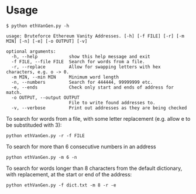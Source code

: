 # Usage
```
$ python ethVanGen.py -h

usage: Bruteforce Ethereum Vanity Addresses. [-h] [-f FILE] [-r] [-m MIN] [-n] [-e] [-o OUTPUT] [-v]

optional arguments:
  -h, --help            show this help message and exit
  -f FILE, --file FILE  Search for words from a file.
  -r, --replace         Allow for swapping letters with hex characters, e.g. o -> 0.
  -m MIN, --min MIN     Minimum word length
  -n, --numbers         Search for 444444, 99999999 etc.
  -e, --ends            Check only start and ends of address for match.
  -o OUTPUT, --output OUTPUT
                        File to write found addresses to.
  -v, --verbose         Print out addresses as they are being checked
```

To search for words from a file, with some letter replacement (e.g. allow  e to be substituded with 3):
```
python ethVanGen.py -r -f FILE
```

To search for more than 6 consecutive numbers in an address
```
python ethVanGen.py -m 6 -n
```

To search for words longer than 8 characters from the default dictionary, with replacement, at the start or end of the address:
```
python ethVanGen.py -f dict.txt -m 8 -r -e
```
